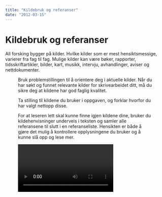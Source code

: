 ```yaml
---
title: "Kildebruk og referanser"
date: "2012-03-15"
---
```


# Kildebruk og referanser

All forsking bygger på kilder. Hvilke kilder som er mest hensiktsmessige, varierer fra fag til fag. Mulige kilder kan være bøker, rapporter, tidsskriftartikler, bilder, kart, musikk, intervju, avhandlinger, aviser og nettdokumenter.

<Figure
  src="/images/illustrasjoner_kildehenvisning_500x450.png"
  caption=""
  type="right"
/>

Bruk problemstillingen til å orientere deg i aktuelle kilder. Når du har søkt og funnet relevante kilder for skrivearbeidet ditt, må du sikre deg at kildene har god faglig kvalitet.

Ta stilling til kildene du bruker i oppgaven, og forklar hvorfor du har valgt nettopp disse.

For at leseren lett skal kunne finne igjen kildene dine, bruker du kildehenvisninger underveis i teksten og samler alle referansene til slutt i en referanseliste. Hensikten er både å gjøre det mulig å kontrollere opplysningene du bruker og å kunne slå opp og lese mer.

<Video id="GPR0phJIsuk" />
